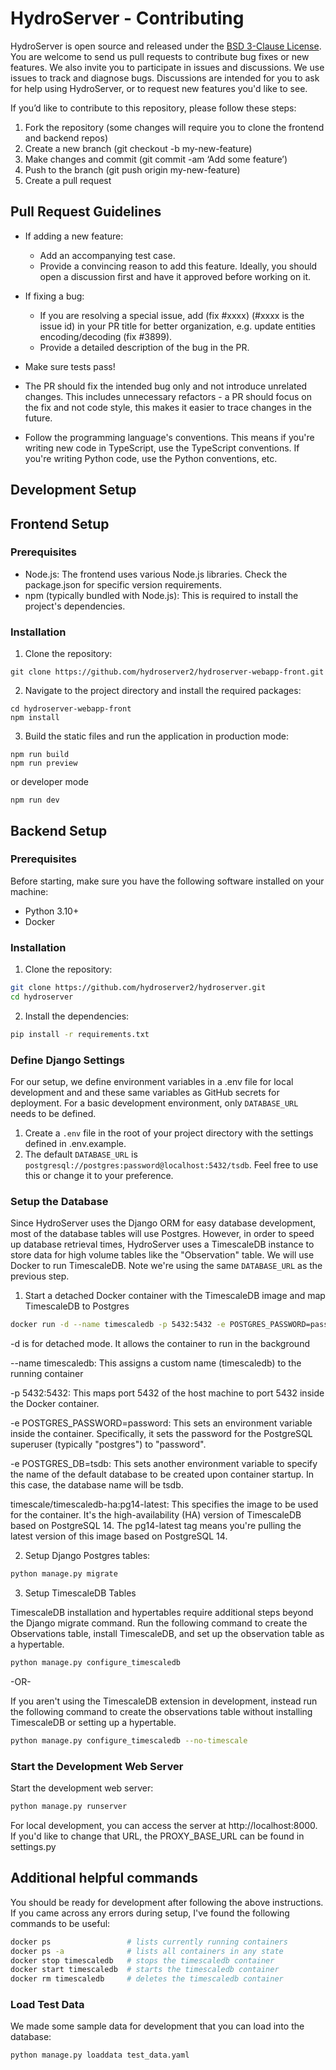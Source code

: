# HydroServer - Contributing

HydroServer is open source and released under the [BSD 3-Clause License](LICENSE). You are welcome to send us pull requests to contribute bug fixes or new features. We also invite you to participate in issues and discussions. We use issues to track and diagnose bugs. Discussions are intended for you to ask for help using HydroServer, or to request new features you'd like to see.

If you’d like to contribute to this repository, please follow these steps:

1. Fork the repository (some changes will require you to clone the frontend and backend repos)
2. Create a new branch (git checkout -b my-new-feature)
3. Make changes and commit (git commit -am ‘Add some feature’)
4. Push to the branch (git push origin my-new-feature)
5. Create a pull request

## Pull Request Guidelines

- If adding a new feature:

  - Add an accompanying test case.
  - Provide a convincing reason to add this feature. Ideally, you should open a discussion first and have it approved before working on it.

- If fixing a bug:

  - If you are resolving a special issue, add (fix #xxxx) (#xxxx is the issue id) in your PR title for better organization, e.g. update entities encoding/decoding (fix #3899).
  - Provide a detailed description of the bug in the PR.

- Make sure tests pass!

- The PR should fix the intended bug only and not introduce unrelated changes. This includes unnecessary refactors - a PR should focus on the fix and not code style, this makes it easier to trace changes in the future.

- Follow the programming language's conventions. This means if you're writing new code in TypeScript, use the TypeScript conventions. If you're writing Python code, use the Python conventions, etc.

## Development Setup

## Frontend Setup

### Prerequisites

- Node.js: The frontend uses various Node.js libraries. Check the package.json for specific version requirements.
- npm (typically bundled with Node.js): This is required to install the project's dependencies.

### Installation

1. Clone the repository:

```
git clone https://github.com/hydroserver2/hydroserver-webapp-front.git
```

2. Navigate to the project directory and install the required packages:

```
cd hydroserver-webapp-front
npm install
```

3. Build the static files and run the application in production mode:

```
npm run build
npm run preview
```

or developer mode

```
npm run dev
```

## Backend Setup

### Prerequisites

Before starting, make sure you have the following software installed on your machine:

- Python 3.10+
- Docker

### Installation

1. Clone the repository:

```bash
git clone https://github.com/hydroserver2/hydroserver.git
cd hydroserver
```

2. Install the dependencies:

```bash
pip install -r requirements.txt
```

### Define Django Settings

For our setup, we define environment variables in a .env file for local development and and these same variables as GitHub secrets for deployment. For a basic development environment, only `DATABASE_URL` needs to be defined.

1. Create a `.env` file in the root of your project directory with the settings defined in .env.example.
2. The default `DATABASE_URL` is `postgresql://postgres:password@localhost:5432/tsdb`. Feel free to use this or change it to your preference.

### Setup the Database

Since HydroServer uses the Django ORM for easy database development, most of the database tables will use Postgres. However, in order to speed up database retrieval times, HydroServer uses a TimescaleDB instance to store data for high volume tables like the "Observation" table. We will use Docker to run TimescaleDB. Note we're using the same `DATABASE_URL` as the previous step.

1. Start a detached Docker container with the TimescaleDB image and map TimescaleDB to Postgres

```bash
docker run -d --name timescaledb -p 5432:5432 -e POSTGRES_PASSWORD=password -e POSTGRES_DB=tsdb timescale/timescaledb-ha:pg14-latest
```

-d is for detached mode. It allows the container to run in the background

--name timescaledb: This assigns a custom name (timescaledb) to the running container

-p 5432:5432: This maps port 5432 of the host machine to port 5432 inside the Docker container.

-e POSTGRES_PASSWORD=password: This sets an environment variable inside the container. Specifically, it sets the password for the PostgreSQL superuser (typically "postgres") to "password".

-e POSTGRES_DB=tsdb: This sets another environment variable to specify the name of the default database to be created upon container startup. In this case, the database name will be tsdb.

timescale/timescaledb-ha:pg14-latest: This specifies the image to be used for the container. It's the high-availability (HA) version of TimescaleDB based on PostgreSQL 14. The pg14-latest tag means you're pulling the latest version of this image based on PostgreSQL 14.

2. Setup Django Postgres tables:

```bash
python manage.py migrate
```

3. Setup TimescaleDB Tables

TimescaleDB installation and hypertables require additional steps beyond the Django migrate command. Run the following command to create the Observations table, install TimescaleDB, and set up the observation table as a hypertable.

```bash
python manage.py configure_timescaledb
```

-OR-

If you aren't using the TimescaleDB extension in development, instead run the following command to create the
observations table without installing TimescaleDB or setting up a hypertable.

```bash
python manage.py configure_timescaledb --no-timescale
```

### Start the Development Web Server

Start the development web server:

```bash
python manage.py runserver
```

For local development, you can access the server at http://localhost:8000. If you'd like to change that URL, the PROXY_BASE_URL can be found in settings.py

## Additional helpful commands

You should be ready for development after following the above instructions. If you came across any errors during setup, I've found the following commands to be useful:

```bash
docker ps                 # lists currently running containers
docker ps -a              # lists all containers in any state
docker stop timescaledb   # stops the timescaledb container
docker start timescaledb  # starts the timescaledb container
docker rm timescaledb     # deletes the timescaledb container
```

### Load Test Data

We made some sample data for development that you can load into the database:

```bash
python manage.py loaddata test_data.yaml
```

